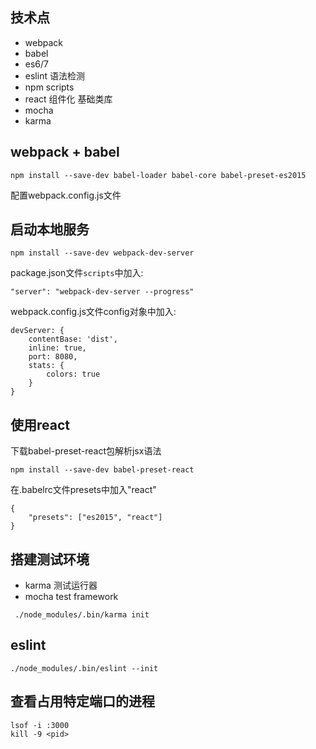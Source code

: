 ## 技术点

- webpack
- babel
- es6/7
- eslint 语法检测
- npm scripts
- react 组件化 基础类库
- mocha
- karma

## webpack + babel

```
npm install --save-dev babel-loader babel-core babel-preset-es2015
```

配置webpack.config.js文件


## 启动本地服务

```
npm install --save-dev webpack-dev-server
```

package.json文件`scripts`中加入:
```
"server": "webpack-dev-server --progress"
```

webpack.config.js文件config对象中加入:
```
devServer: {
    contentBase: 'dist',
    inline: true,
    port: 8080,
    stats: {
        colors: true
    }
}
```

## 使用react

下载babel-preset-react包解析jsx语法
```
npm install --save-dev babel-preset-react
```

在.babelrc文件presets中加入"react"
```
{
    "presets": ["es2015", "react"]
}
```

## 搭建测试环境
- karma 测试运行器
- mocha test framework

```
 ./node_modules/.bin/karma init
```

## eslint
```
./node_modules/.bin/eslint --init
```

## 查看占用特定端口的进程

```
lsof -i :3000
kill -9 <pid>
```
